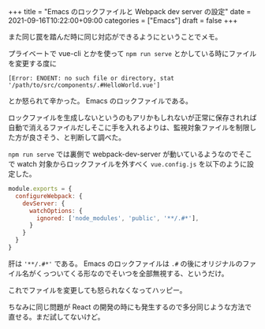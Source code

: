 +++
title = "Emacs のロックファイルと Webpack dev server の設定"
date = 2021-09-16T10:22:00+09:00
categories = ["Emacs"]
draft = false
+++

また同じ罠を踏んだ時に同じ対応ができるようにということでメモ。

プライベートで vue-cli とかを使って
`npm run serve` とかしている時にファイルを変更する度に

```text
[Error: ENOENT: no such file or directory, stat '/path/to/src/components/.#HelloWorld.vue']
```

とか怒られて辛かった。
Emacs のロックファイルである。

ロックファイルを生成しないというのもアリかもしれないが正常に保存されれば自動で消えるファイルだしそこに手を入れるよりは、監視対象ファイルを制限した方が良さそう、と判断して調べた。

`npm run serve` では裏側で webpack-dev-server が動いているようなのでそこで watch 対象からロックファイルを外すべく
`vue.config.js` を以下のように設定した。

```js
module.exports = {
  configureWebpack: {
    devServer: {
      watchOptions: {
        ignored: ['node_modules', 'public', '**/.#*'],
      }
    }
  }
}
```

肝は `'**/.#*'` である。
Emacs のロックファイルは `.#` の後にオリジナルのファイル名がくっついてくる形なのでそいつを全部無視する、というだけ。

これでファイルを変更しても怒られなくなってハッピー。

ちなみに同じ問題が React の開発の時にも発生するので多分同じような方法で直せる。まだ試してないけど。

